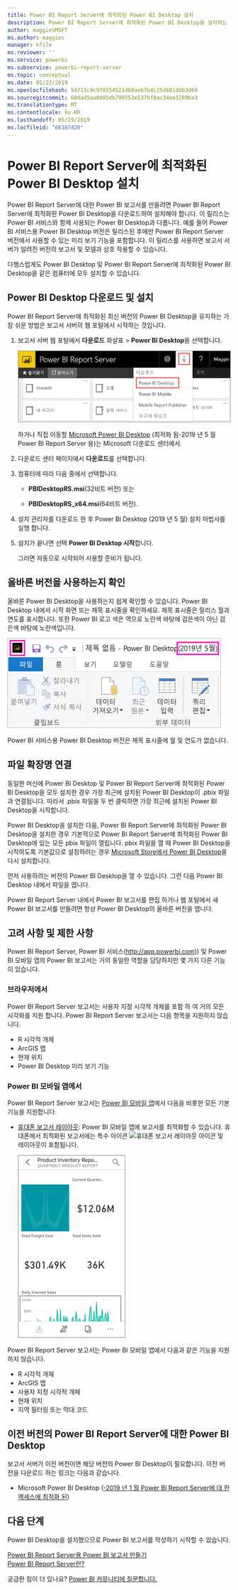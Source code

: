 ```yaml
---
title: Power BI Report Server에 최적화된 Power BI Desktop 설치
description: Power BI Report Server에 최적화된 Power BI Desktop을 설치하는 방법에 대한 자세한 내용
author: maggiesMSFT
ms.author: maggies
manager: kfile
ms.reviewer: ''
ms.service: powerbi
ms.subservice: powerbi-report-server
ms.topic: conceptual
ms.date: 05/22/2019
ms.openlocfilehash: 54713c9c978554521d68aeb7b4c25d681ddb3d69
ms.sourcegitcommit: 60dad5aa0d85db790553e537bf8ac34ee3289ba3
ms.translationtype: MT
ms.contentlocale: ko-KR
ms.lasthandoff: 05/29/2019
ms.locfileid: "66187420"
---
```

# <a name="install-power-bi-desktop-optimized-for-power-bi-report-server"></a>Power BI Report Server에 최적화된 Power BI Desktop 설치

Power BI Report Server에 대한 Power BI 보고서를 만들려면 Power BI Report Server에 최적화된 Power BI Desktop을 다운로드하여 설치해야 합니다. 이 릴리스는 Power BI 서비스와 함께 사용되는 Power BI Desktop과 다릅니다. 예를 들어 Power BI 서비스용 Power BI Desktop 버전은 릴리스된 후에만 Power BI Report Server 버전에서 사용할 수 있는 미리 보기 기능을 포함합니다. 이 릴리스를 사용하면 보고서 서버가 알려진 버전의 보고서 및 모델과 상호 작용할 수 있습니다. 

다행스럽게도 Power BI Desktop 및 Power BI Report Server에 최적화된 Power BI Desktop을 같은 컴퓨터에 모두 설치할 수 있습니다.

## <a name="download-and-install-power-bi-desktop"></a>Power BI Desktop 다운로드 및 설치

Power BI Report Server에 최적화된 최신 버전의 Power BI Desktop을 유지하는 가장 쉬운 방법은 보고서 서버의 웹 포털에서 시작하는 것입니다.

1. 보고서 서버 웹 포털에서 **다운로드** 화살표 > **Power BI Desktop**을 선택합니다.

    ![웹 포털에서 Power BI Desktop 다운로드](media/install-powerbi-desktop/report-server-download-web-portal.png)

    하거나 직접 이동할 [Microsoft Power BI Desktop](https://www.microsoft.com/download/details.aspx?id=56723) (최적화 됨-2019 년 5 월 Power BI Report Server 용)는 Microsoft 다운로드 센터에서.

2. 다운로드 센터 페이지에서 **다운로드**를 선택합니다.

3. 컴퓨터에 따라 다음 중에서 선택합니다. 

    - **PBIDesktopRS.msi**(32비트 버전) 또는

    - **PBIDesktopRS_x64.msi**(64비트 버전).

1. 설치 관리자를 다운로드 한 후 Power BI Desktop (2019 년 5 월) 설치 마법사를 실행 합니다.

2. 설치가 끝나면 선택 **Power BI Desktop 시작**합니다.

    그러면 자동으로 시작되어 사용할 준비가 됩니다.

## <a name="verify-youre-using-the-correct-version"></a>올바른 버전을 사용하는지 확인
올바른 Power BI Desktop을 사용하는지 쉽게 확인할 수 있습니다. Power BI Desktop 내에서 시작 화면 또는 제목 표시줄을 확인하세요. 제목 표시줄은 릴리스 월과 연도를 표시합니다. 또한 Power BI 로고 색은 역으로 노란색 바탕에 검은색이 아닌 검은색 바탕에 노란색입니다.

![Power BI Report Server에 최적화된 Power BI Desktop의 제목 표시줄](media/install-powerbi-desktop/power-bi-report-server-desktop-may-2019.png)

Power BI 서비스용 Power BI Desktop 버전은 제목 표시줄에 월 및 연도가 없습니다.

## <a name="file-extension-association"></a>파일 확장명 연결
동일한 머신에 Power BI Desktop 및 Power BI Report Server에 최적화된 Power BI Desktop을 모두 설치한 경우 가장 최근에 설치된 Power BI Desktop이 .pbix 파일과 연결됩니다. 따라서 .pbix 파일을 두 번 클릭하면 가장 최근에 설치된 Power BI Desktop을 시작합니다.

Power BI Desktop을 설치한 다음, Power BI Report Server에 최적화된 Power BI Desktop을 설치한 경우 기본적으로 Power BI Report Server에 최적화된 Power BI Desktop에 있는 모든 pbix 파일이 열립니다. pbix 파일을 열 때 Power BI Desktop을 시작하도록 기본값으로 설정하려는 경우 [Microsoft Store에서 Power BI Desktop](http://aka.ms/pbidesktopstore)을 다시 설치합니다.

먼저 사용하려는 버전의 Power BI Desktop을 열 수 있습니다. 그런 다음 Power BI Desktop 내에서 파일을 엽니다.

Power BI Report Server 내에서 Power BI 보고서를 편집 하거나 웹 포털에서 새 Power BI 보고서를 만들려면 항상 Power BI Desktop의 올바른 버전을 엽니다.

## <a name="considerations-and-limitations"></a>고려 사항 및 제한 사항

Power BI Report Server, Power BI 서비스(http://app.powerbi.com)) 및 Power BI 모바일 앱의 Power BI 보고서는 거의 동일한 역할을 담당하지만 몇 가지 다른 기능이 있습니다.

### <a name="in-a-browser"></a>브라우저에서

Power BI Report Server 보고서는 사용자 지정 시각적 개체를 포함 하 여 거의 모든 시각화를 지원 합니다. Power BI Report Server 보고서는 다음 항목을 지원하지 않습니다.

* R 시각적 개체
* ArcGIS 맵
* 현재 위치
* Power BI Desktop 미리 보기 기능

### <a name="in-the-power-bi-mobile-apps"></a>Power BI 모바일 앱에서

Power BI Report Server 보고서는 [Power BI 모바일 앱](../consumer/mobile/mobile-apps-for-mobile-devices.md)에서 다음을 비롯한 모든 기본 기능을 지원합니다.

* [휴대폰 보고서 레이아웃](../desktop-create-phone-report.md): Power BI 모바일 앱에 보고서를 최적화할 수 있습니다. 휴대폰에서 최적화된 보고서에는 특수 아이콘 ![휴대폰 보고서 레이아웃 아이콘](media/install-powerbi-desktop/power-bi-rs-mobile-optimized-icon.png) 및 레이아웃이 포함됩니다.
  
    ![휴대폰에 최적화된 보고서](media/install-powerbi-desktop/power-bi-rs-mobile-optimized-report.png)

Power BI Report Server 보고서는 Power BI 모바일 앱에서 다음과 같은 기능을 지원하지 않습니다.

* R 시각적 개체
* ArcGIS 맵
* 사용자 지정 시각적 개체
* 현재 위치
* 지역 필터링 또는 막대 코드

## <a name="power-bi-desktop-for-earlier-versions-of-power-bi-report-server"></a>이전 버전의 Power BI Report Server에 대한 Power BI Desktop

보고서 서버가 이전 버전이면 해당 버전의 Power BI Desktop이 필요합니다. 이전 버전을 다운로드 하는 링크는 다음과 같습니다.

- Microsoft Power BI Desktop ([-2019 년 1 월 Power BI Report Server에 대 한 액세스에 최적화 된](https://go.microsoft.com/fwlink/?linkid=2055039))

## <a name="next-steps"></a>다음 단계

Power BI Desktop을 설치했으므로 Power BI 보고서를 작성하기 시작할 수 있습니다.

[Power BI Report Server용 Power BI 보고서 만들기](quickstart-create-powerbi-report.md)  
[Power BI Report Server란?](get-started.md)

궁금한 점이 더 있나요? [Power BI 커뮤니티에 질문합니다.](https://community.powerbi.com/)
